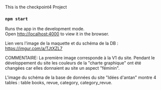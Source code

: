 This is the checkpoint4 Project

### `npm start`

Runs the app in the development mode.<br />
Open [http://localhost:4000](http://localhost:4000) to view it in the browser.



Lien vers l'image de la maquette et du schéma de la DB :
https://imgur.com/a/TJtXZL7

COMMENTAIRE:
La première image corresponde à la V1 du site.
Pendant le développement du site les couleurs de la "charte graphique" ont été changées car elles donnaient au site un aspect "féminin".

L'image du schéma de la base de données du site "Idées d'antan" montre 4 tables : table books, revue, category, category_revue.




